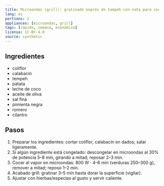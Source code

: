 ```yaml
---
title: Microondas (grill): gratinado exprés de tempeh con nata para cocinar
lang: es
portions: 2
appliances: [microondas, grill]
tags: [rápido, semana, económico]
license: CC-BY-4.0
source: synthetic
---
```

## Ingredientes
- coliflor
- calabacín
- tempeh
- patata
- leche de coco
- aceite de oliva
- sal fina
- pimienta negra
- romero
- cilantro

## Pasos
1. Preparar los ingredientes: cortar coliflor, calabacín en dados; salar ligeramente.
2. Si algún ingrediente está congelado: descongelar en microondas al 30% de potencia 5–8 min, girando a mitad; reposar 2–3 min.
3. Cocer al vapor en microondas: 800 W · 4–6 min (verduras 250–300 g), remover a mitad; reposo 1–2 min.
4. Acabado grill: gratinar 3–5 min hasta dorar la superficie (vigilar).
5. Ajustar con hierbas/especias al gusto y servir caliente.
